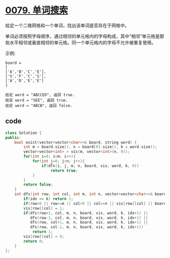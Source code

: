 # [0079. 单词搜索](https://leetcode-cn.com/problems/word-search/)

给定一个二维网格和一个单词，找出该单词是否存在于网格中。

单词必须按照字母顺序，通过相邻的单元格内的字母构成，其中“相邻”单元格是那些水平相邻或垂直相邻的单元格。同一个单元格内的字母不允许被重复使用。

示例:

    board =
    [
    ['A','B','C','E'],
    ['S','F','C','S'],
    ['A','D','E','E']
    ]

    给定 word = "ABCCED", 返回 true.
    给定 word = "SEE", 返回 true.
    给定 word = "ABCB", 返回 false.


## code

```c++
class Solution {
public:
    bool exist(vector<vector<char>>& board, string word) {
        int m = board.size(), n = board[0].size(), k = word.size();
        vector<vector<int> > vis(m, vector<int>(n, 0));
        for(int i=0; i<m; i++){
            for(int j=0; j<n; j++){
                if(dfs(i, j, m, n, board, vis, word, k, 0))
                    return true;
            }
        }
        return false;
    }
    int dfs(int row, int col, int m, int n, vector<vector<char>>& board, vector<vector<int> >& vis, string word, int k, int idx){
        if(idx == k) return 1;
        if(row<0 || row>=m || col<0 || col>=n || vis[row][col] || board[row][col]!=word[idx]) return 0;
        vis[row][col] = 1;
        if(dfs(row+1, col, m, n, board, vis, word, k, idx+1) ||
           dfs(row-1, col, m, n, board, vis, word, k, idx+1) ||
           dfs(row, col+1, m, n, board, vis, word, k, idx+1) ||
           dfs(row, col-1, m, n, board, vis, word, k, idx+1))
            return 1;
        vis[row][col] = 0;
        return 0;
    }
};
```